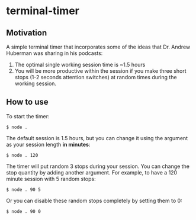 # terminal-timer

## Motivation
A simple terminal timer that incorporates some of the ideas that Dr. Andrew Huberman was sharing in his podcasts:

1. The optimal single working session time is ~1.5 hours
2. You will be more productive within the session if you make three short stops (1-2 seconds attention switches) at random times during the working session.

## How to use
To start the timer:
```
$ node .
```

The default session is 1.5 hours, but you can change it using the argument as your session length **in minutes**:
```
$ node . 120
```

The timer will put random 3 stops during your session. You can change the stop quantity by adding another argument.
For example, to have a 120 minute session with 5 random stops:
```
$ node . 90 5
```
Or you can disable these random stops completely by setting them to 0:
```
$ node . 90 0
```
